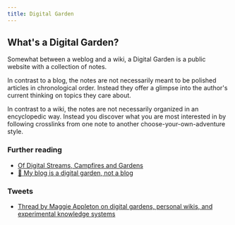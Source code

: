 ```yaml
---
title: Digital Garden
---
```


## What's a Digital Garden?
Somewhat between a weblog and a wiki, a Digital Garden is a public website with a collection of notes.

In contrast to a blog, the notes are not necessarily meant to be polished articles in chronological order. Instead they offer a glimpse into the author's current thinking on topics they care about.

In contrast to a wiki, the notes are not necessarily organized in an encyclopedic way. Instead you discover what you are most interested in by following crosslinks from one note to another choose-your-own-adventure style.

### Further reading
- [Of Digital Streams, Campfires and Gardens](https://tomcritchlow.com/2018/10/10/of-gardens-and-wikis/)
- [🌱 My blog is a digital garden, not a blog](https://joelhooks.com/digital-garden)

### Tweets
- [Thread by Maggie Appleton on digital gardens, personal wikis, and experimental knowledge systems](https://mobile.twitter.com/Mappletons/status/1250532315459194880)
